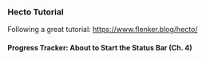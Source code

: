 ### Hecto Tutorial
Following a great tutorial: https://www.flenker.blog/hecto/

#### Progress Tracker: About to Start the Status Bar (Ch. 4)